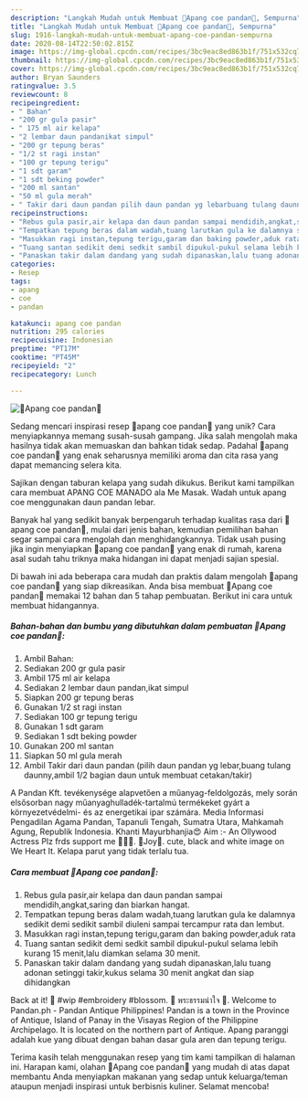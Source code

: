 ```yaml
---
description: "Langkah Mudah untuk Membuat 🌸Apang coe pandan🌸, Sempurna"
title: "Langkah Mudah untuk Membuat 🌸Apang coe pandan🌸, Sempurna"
slug: 1916-langkah-mudah-untuk-membuat-apang-coe-pandan-sempurna
date: 2020-08-14T22:50:02.815Z
image: https://img-global.cpcdn.com/recipes/3bc9eac8ed863b1f/751x532cq70/🌸apang-coe-pandan🌸-foto-resep-utama.jpg
thumbnail: https://img-global.cpcdn.com/recipes/3bc9eac8ed863b1f/751x532cq70/🌸apang-coe-pandan🌸-foto-resep-utama.jpg
cover: https://img-global.cpcdn.com/recipes/3bc9eac8ed863b1f/751x532cq70/🌸apang-coe-pandan🌸-foto-resep-utama.jpg
author: Bryan Saunders
ratingvalue: 3.5
reviewcount: 8
recipeingredient:
- " Bahan"
- "200 gr gula pasir"
- " 175 ml air kelapa"
- "2 lembar daun pandanikat simpul"
- "200 gr tepung beras"
- "1/2 st ragi instan"
- "100 gr tepung terigu"
- "1 sdt garam"
- "1 sdt beking powder"
- "200 ml santan"
- "50 ml gula merah"
- " Takir dari daun pandan pilih daun pandan yg lebarbuang tulang daunnyambil 12 bagian daun untuk membuat cetakantakir"
recipeinstructions:
- "Rebus gula pasir,air kelapa dan daun pandan sampai mendidih,angkat,saring dan biarkan hangat."
- "Tempatkan tepung beras dalam wadah,tuang larutkan gula ke dalamnya sedikit demi sedikit sambil diuleni sampai tercampur rata dan lembut."
- "Masukkan ragi instan,tepung terigu,garam dan baking powder,aduk rata"
- "Tuang santan sedikit demi sedkit sambil dipukul-pukul selama lebih kurang 15 menit,lalu diamkan selama 30 menit."
- "Panaskan takir dalam dandang yang sudah dipanaskan,lalu tuang adonan setinggi takir,kukus selama 30 menit angkat dan siap dihidangkan"
categories:
- Resep
tags:
- apang
- coe
- pandan

katakunci: apang coe pandan 
nutrition: 295 calories
recipecuisine: Indonesian
preptime: "PT17M"
cooktime: "PT45M"
recipeyield: "2"
recipecategory: Lunch

---
```



![🌸Apang coe pandan🌸](https://img-global.cpcdn.com/recipes/3bc9eac8ed863b1f/751x532cq70/🌸apang-coe-pandan🌸-foto-resep-utama.jpg)

Sedang mencari inspirasi resep 🌸apang coe pandan🌸 yang unik? Cara menyiapkannya memang susah-susah gampang. Jika salah mengolah maka hasilnya tidak akan memuaskan dan bahkan tidak sedap. Padahal 🌸apang coe pandan🌸 yang enak seharusnya memiliki aroma dan cita rasa yang dapat memancing selera kita.

Sajikan dengan taburan kelapa yang sudah dikukus. Berikut kami tampilkan cara membuat APANG COE MANADO ala Me Masak. Wadah untuk apang coe menggunakan daun pandan lebar.

Banyak hal yang sedikit banyak berpengaruh terhadap kualitas rasa dari 🌸apang coe pandan🌸, mulai dari jenis bahan, kemudian pemilihan bahan segar sampai cara mengolah dan menghidangkannya. Tidak usah pusing jika ingin menyiapkan 🌸apang coe pandan🌸 yang enak di rumah, karena asal sudah tahu triknya maka hidangan ini dapat menjadi sajian spesial.


Di bawah ini ada beberapa cara mudah dan praktis dalam mengolah 🌸apang coe pandan🌸 yang siap dikreasikan. Anda bisa membuat 🌸Apang coe pandan🌸 memakai 12 bahan dan 5 tahap pembuatan. Berikut ini cara untuk membuat hidangannya.

<!--inarticleads1-->

##### Bahan-bahan dan bumbu yang dibutuhkan dalam pembuatan 🌸Apang coe pandan🌸:

1. Ambil  Bahan:
1. Sediakan 200 gr gula pasir
1. Ambil  175 ml air kelapa
1. Sediakan 2 lembar daun pandan,ikat simpul
1. Siapkan 200 gr tepung beras
1. Gunakan 1/2 st ragi instan
1. Sediakan 100 gr tepung terigu
1. Gunakan 1 sdt garam
1. Sediakan 1 sdt beking powder
1. Gunakan 200 ml santan
1. Siapkan 50 ml gula merah
1. Ambil  Takir dari daun pandan (pilih daun pandan yg lebar,buang tulang daunny,ambil 1/2 bagian daun untuk membuat cetakan/takir)


A Pandan Kft. tevékenysége alapvetően a műanyag-feldolgozás, mely során elsősorban nagy műanyaghulladék-tartalmú termékeket gyárt a környezetvédelmi- és az energetikai ipar számára. Media Informasi Pengadilan Agama Pandan, Tapanuli Tengah, Sumatra Utara, Mahkamah Agung, Republik Indonesia. Khanti Mayurbhanjia😍 Aim :- An Ollywood Actress Plz frds support me 🙏🙏🙏. 🌸Joy🌸. cute, black and white image on We Heart It. Kelapa parut yang tidak terlalu tua. 

<!--inarticleads2-->

##### Cara membuat 🌸Apang coe pandan🌸:

1. Rebus gula pasir,air kelapa dan daun pandan sampai mendidih,angkat,saring dan biarkan hangat.
1. Tempatkan tepung beras dalam wadah,tuang larutkan gula ke dalamnya sedikit demi sedikit sambil diuleni sampai tercampur rata dan lembut.
1. Masukkan ragi instan,tepung terigu,garam dan baking powder,aduk rata
1. Tuang santan sedikit demi sedkit sambil dipukul-pukul selama lebih kurang 15 menit,lalu diamkan selama 30 menit.
1. Panaskan takir dalam dandang yang sudah dipanaskan,lalu tuang adonan setinggi takir,kukus selama 30 menit angkat dan siap dihidangkan


Back at it! 🌸 #wip #embroidery #blossom. 🌸 พระธรรมนำใจ 🌸. Welcome to Pandan.ph - Pandan Antique Philippines! Pandan is a town in the Province of Antique, Island of Panay in the Visayas Region of the Philippine Archipelago. It is located on the northern part of Antique. Apang paranggi adalah kue yang dibuat dengan bahan dasar gula aren dan tepung terigu. 

Terima kasih telah menggunakan resep yang tim kami tampilkan di halaman ini. Harapan kami, olahan 🌸Apang coe pandan🌸 yang mudah di atas dapat membantu Anda menyiapkan makanan yang sedap untuk keluarga/teman ataupun menjadi inspirasi untuk berbisnis kuliner. Selamat mencoba!
